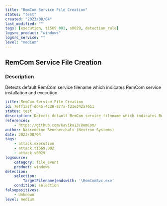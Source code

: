 ```yaml
---
title: "RemCom Service File Creation"
status: "test"
created: "2023/08/04"
last_modified: ""
tags: [execution, t1569_002, s0029, detection_rule]
logsrc_product: "windows"
logsrc_service: ""
level: "medium"
---
```


## RemCom Service File Creation

### Description

Detects default RemCom service filename which indicates RemCom service installation and execution

```yml
title: RemCom Service File Creation
id: 7eff1a7f-dd45-4c20-877a-f21e342a7611
status: test
description: Detects default RemCom service filename which indicates RemCom service installation and execution
references:
    - https://github.com/kavika13/RemCom/
author: Nasreddine Bencherchali (Nextron Systems)
date: 2023/08/04
tags:
    - attack.execution
    - attack.t1569.002
    - attack.s0029
logsource:
    category: file_event
    product: windows
detection:
    selection:
        TargetFilename|endswith: '\RemComSvc.exe'
    condition: selection
falsepositives:
    - Unknown
level: medium

```
